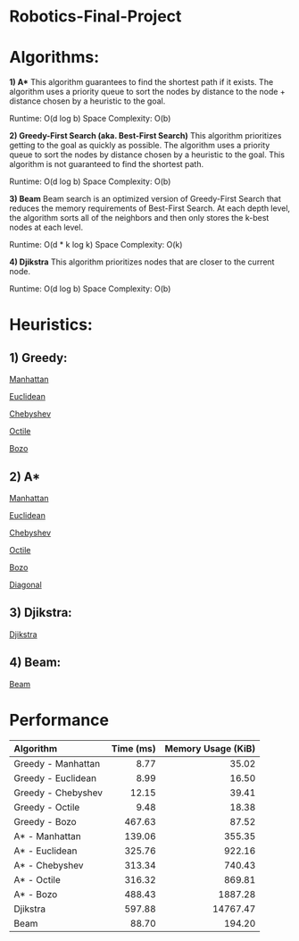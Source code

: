 # Robotics-Final-Project

# Algorithms:

**1) A\***
This algorithm guarantees to find the shortest path if it exists. The algorithm uses a priority queue to sort the nodes by distance to the node + distance chosen by a heuristic to the goal.

Runtime: O(d log b)
Space Complexity: O(b)

**2) Greedy-First Search (aka. Best-First Search)**
This algorithm prioritizes getting to the goal as quickly as possible. The algorithm uses a priority queue to sort the nodes by distance chosen by a heuristic to the goal. This algorithm is not guaranteed to find the shortest path.

Runtime: O(d log b)
Space Complexity: O(b)

**3) Beam**
Beam search is an optimized version of Greedy-First Search that reduces the memory requirements of Best-First Search. At each depth level, the algorithm sorts all of the neighbors and then only stores the k-best nodes at each level.

Runtime: O(d * k log k)
Space Complexity: O(k)

**4) Djikstra**
This algorithm prioritizes nodes that are closer to the current node.

Runtime: O(d log b)
Space Complexity: O(b)

# Heuristics: 

## 1) Greedy:
[Manhattan](https://youtu.be/X4M8PvoTzAQ)

[Euclidean](https://youtu.be/D5H7L5vYMzI)

[Chebyshev](https://youtu.be/Cp9DrXKQI-w)

[Octile](https://youtu.be/lyZvc4FDa54)

[Bozo](https://youtu.be/Iguz9JbiYVQ)

## 2) A\*
[Manhattan](https://youtu.be/WIc21hOAth8)

[Euclidean](https://youtu.be/3u1lxfqrvY4)

[Chebyshev](https://youtu.be/WCrXmY2Jtw4)

[Octile](https://youtu.be/QiEmjwGPaGU)

[Bozo](https://youtu.be/biGdXdjMwMc)

[Diagonal](https://youtu.be/IwjQEz6H3CE)

## 3) Djikstra:
[Djikstra](https://youtu.be/LYqw2WOBfUY)

## 4) Beam:
[Beam](https://youtu.be/MGI7nls11og)

# Performance

|          Algorithm 	| Time (ms) 	| Memory Usage (KiB) 	|
|:-------------------	|----------:	|--------------------:|
| Greedy - Manhattan 	|      8.77 	|              35.02 	|
| Greedy - Euclidean 	|      8.99 	|              16.50 	|
| Greedy - Chebyshev 	|     12.15 	|              39.41 	|
| Greedy - Octile    	|      9.48 	|              18.38 	|
| Greedy - Bozo      	|    467.63 	|              87.52 	|
| A\* - Manhattan    	|    139.06 	|             355.35 	|
| A\* - Euclidean    	|    325.76 	|             922.16 	|
| A\* - Chebyshev    	|    313.34 	|             740.43 	|
| A\* - Octile       	|    316.32 	|             869.81 	|
| A\* - Bozo         	|    488.43 	|            1887.28 	|
| Djikstra           	|    597.88 	|           14767.47 	|
| Beam               	|     88.70 	|             194.20 	|
